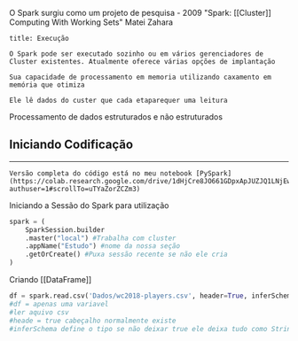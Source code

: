 O Spark surgiu como um projeto de pesquisa - 2009
"Spark: [[Cluster]] Computing With Working Sets"
	Matei Zahara

```ad-info
title: Execução

O Spark pode ser executado sozinho ou em vários gerenciadores de Cluster existentes. Atualmente oferece várias opções de implantação

Sua capacidade de processamento em memoria utilizando caxamento em memória que otimiza 

Ele lê dados do custer que cada etaparequer uma leitura
```

Processamento de dados estruturados e não estruturados

## Iniciando Codificação
-------------------------------
	Versão completa do código está no meu notebook [PySpark](https://colab.research.google.com/drive/1dHjCre8JO661GDpxApJUZJQ1LNjEw6w1?authuser=1#scrollTo=uTYaZorZCZm3)

Iniciando a Sessão do Spark para utilização

```python
spark = (
    SparkSession.builder
    .master("local") #Trabalha com cluster
    .appName("Estudo") #nome da nossa seção
    .getOrCreate() #Puxa sessão recente se não ele cria
)
```

Criando [[DataFrame]]
```python
df = spark.read.csv('Dados/wc2018-players.csv', header=True, inferSchema=True) 
#df = apenas uma variavel
#ler aquivo csv
#heade = true cabeçalho normalmente existe
#inferSchema define o tipo se não deixar true ele deixa tudo como String
```